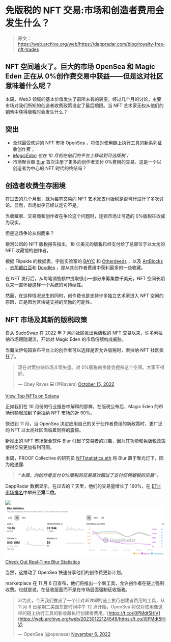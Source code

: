 # 免版税的 NFT 交易:市场和创造者费用会发生什么？

> 原文：<https://web.archive.org/web/https://dappradar.com/blog/royalty-free-nft-trades>

## NFT 空间着火了。巨大的市场 OpenSea 和 Magic Eden 正在从 0%创作费交易中获益——但是这对社区意味着什么呢？

本周，Web3 领域的基本价值发生了前所未有的转变。经过几个月的讨论，主要市场对我们所知的创造者收费政策设定了最后期限。当 NFT 艺术家无权从他们的销售中获得版税时会发生什么？

## 突出

*   全球最受欢迎的 NFT 市场 OpenSea ，将仅对使用链上执行工具的新系列征收创作费；
*   *[MagicEden](https://web.archive.org/web/20230122124549/https://dappradar.com/solana/marketplaces/magic-eden) 也在 10 月初在他们的平台上移动到可选版税；*
*   市场聚合器 [Blur](https://web.archive.org/web/20230122124549/https://dappradar.com/ethereum/marketplaces/blur) 首次注册了更多向创作者支付 0%费用的交易。这是一个以创造者为中心的 NFT 时代的终结吗？

## 创造者收费生存困境

在过去的几个月里，就为每笔交易向 NFT 艺术家支付版税是否可行进行了多次讨论。显然，市场似乎已经认定它不是。

当收藏家、交易商和创作者在争论这个问题时，连锁市场让可选的 0%版税征收成为现实。

但是这场争论从何而来？

银河公司的 NFT 版税报告指出，18 亿美元的版税已经支付给了总部位于以太坊的 NFT 收藏馆的创作者。

根据 Flipside 的数据表，宇迦实验室的 [BAYC](https://web.archive.org/web/20230122124549/https://dappradar.com/hub/nft-explorer/collection/bored-ape-yacht-club) 和 [Otherdeeds](https://web.archive.org/web/20230122124549/https://dappradar.com/hub/nft-explorer/collection/otherdeed-for-otherside) ，以及 [ArtBlocks](https://web.archive.org/web/20230122124549/https://dappradar.com/hub/nft-explorer/collection/art-blocks-curated) 、[志那都红豆](https://web.archive.org/web/20230122124549/https://dappradar.com/hub/nft-explorer/collection/azuki)和 [Doodles](https://web.archive.org/web/20230122124549/https://dappradar.com/hub/nft-explorer/collection/doodles-official) ，是从其创作者费用中获利最多的一些收藏。

在 NFT 发行后，从每笔销售额中提取很小一部分来筹集数千美元，NFT 空间长期以来一直怀疑这样一个系统的可持续性。

然而，在这种情况发生的同时，创作费也是支持许多独立艺术家进入 NFT 空间的原因，正是因为区块链支持的奖励的可能性。

## NFT 市场及其新的版税政策

自从 SudoSwap 在 2022 年 7 月向社区推出免版税的 NFT 交易以来，许多索拉纳市场跟随潮流，开始对 Magic Eden 的市场份额构成威胁。

当魔法伊甸园宣布平台上的创作者可以选择是否允许版税时，索拉纳·NFT 社区疯狂了。

> 现在对索拉纳市场非常失望。对 0%版税的贪婪会扼杀这个空间。大家干得好。
> 
> — Obey Raves 🚍 (@Ravers) [October 15, 2022](https://web.archive.org/web/20230122124549/https://twitter.com/Ravers/status/1581107600237932545?ref_src=twsrc%5Etfw)

[View Top NFTs on Solana](https://web.archive.org/web/20230122124549/https://dappradar.com/nft/protocol/solana)

正如我们在 10 月份的行业报告中解释的那样，在版税公布后，Magic Eden 的市场份额增加到了索拉纳 NFT 市场的近 90%。

快进到 11 月，当 OpenSea 决定应用自己的关于创作者费用的新政策时，更广泛的 NFT 以太坊社区面临着同样的震惊。

新推出的 NFT 市场聚合软件 Blur 引起了交易者的兴趣，因为其功能和免版税政策使得交易更加有利可图。

本周，PROOF Collective 的研究员 [NFTstatistics.eth](https://web.archive.org/web/20230122124549/https://twitter.com/punk9059) 将 Blur 置于聚光灯下，因为他透露:

> ***“本周，向创作者支付 0%版税的交易首次超过了支付任何版税的交易”。***

DappRadar 数据显示，在过去的 7 天里，他们的交易量增长了 160%，在 [ETH 市场排名](https://web.archive.org/web/20230122124549/https://dappradar.com/rankings/protocol/ethereum/category/marketplaces)中攀升至**第二位**。

[](https://web.archive.org/web/20230122124549/https://dappradar.com/ethereum/marketplaces/blur)[![](img/bd4a7ff076507e9a463bc619afd56328.png)<picture>![Blur NFT Marketplace Aggregator DappRadar data](img/36ca310861e1e79108b5dbb365462ca5.png)</picture>](https://web.archive.org/web/20230122124549/https://dappradar.com/ethereum/marketplaces/blur)[Check Out Real-Time Blur Statistics](https://web.archive.org/web/20230122124549/https://dappradar.com/ethereum/marketplaces/blur)

当然，这推动了 OpenSea 快速分享他们的创作费更新计划。

marketplace 在 11 月 6 日宣布，他们将推出一个新工具，允许创作者在链上强制收费。也就是说，在征收层面而不是在市场层面强制征收版税。

> 3/为此，今天我们推出了一个针对*新收藏*的链上执行创建者费用的工具，从 11 月 8 日星期二美国东部时间中午 12 点开始，OpenSea 将仅对使用像这样的链上执行工具的新收藏执行创建者费用。[https://t.co/i0PMdt5HiV](https://web.archive.org/web/20230122124549/https://t.co/i0PMdt5HiV)
> 
> — OpenSea (@opensea) [November 6, 2022](https://web.archive.org/web/20230122124549/https://twitter.com/opensea/status/1589058773196636160?ref_src=twsrc%5Etfw)